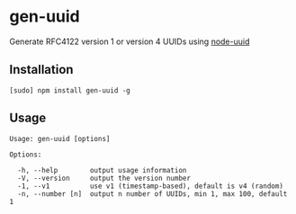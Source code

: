 # gen-uuid

Generate RFC4122 version 1 or version 4 UUIDs using [node-uuid](https://github.com/shtylman/node-uuid)

## Installation

```
[sudo] npm install gen-uuid -g
```

## Usage

```
Usage: gen-uuid [options]

Options:

  -h, --help        output usage information
  -V, --version     output the version number
  -1, --v1          use v1 (timestamp-based), default is v4 (random)
  -n, --number [n]  output n number of UUIDs, min 1, max 100, default 1
```
